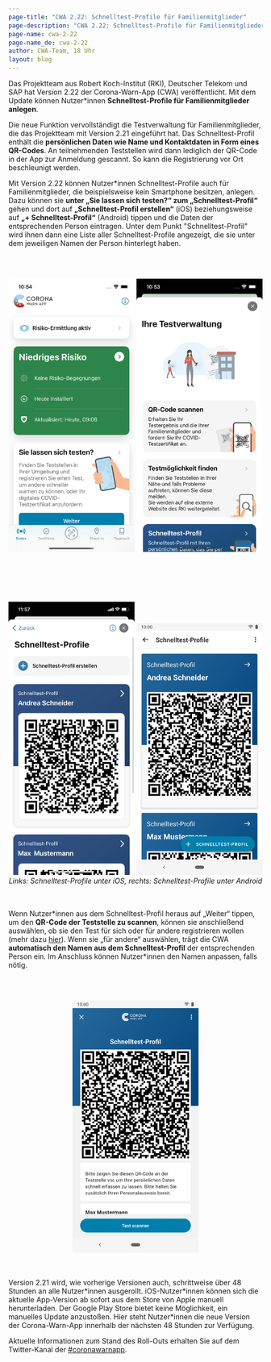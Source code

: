 ```yaml
---
page-title: "CWA 2.22: Schnelltest-Profile für Familienmitglieder"
page-description: "CWA 2.22: Schnelltest-Profile für Familienmitglieder"
page-name: cwa-2-22
page-name_de: cwa-2-22
author: CWA-Team, 18 Uhr
layout: blog
---
```


Das Projektteam aus Robert Koch-Institut (RKI), Deutscher Telekom und SAP hat Version 2.22 der Corona-Warn-App (CWA) veröffentlicht. Mit dem Update können Nutzer*innen **Schnelltest-Profile für Familienmitglieder anlegen**.

<!-- overview -->

Die neue Funktion vervollständigt die Testverwaltung für Familienmitglieder, die das Projektteam mit Version 2.21 eingeführt hat. Das Schnelltest-Profil enthält die **persönlichen Daten wie Name und Kontaktdaten in Form eines QR-Codes**. An teilnehmenden Teststellen wird dann lediglich der QR-Code in der App zur Anmeldung gescannt. So kann die Registrierung vor Ort beschleunigt werden.

Mit Version 2.22 können Nutzer\*innen Schnelltest-Profile auch für Familienmitglieder, die beispielsweise kein Smartphone besitzen, anlegen. Dazu können sie **unter „Sie lassen sich testen?“ zum „Schnelltest-Profil“** gehen und dort auf **„Schnelltest-Profil erstellen“** (iOS) beziehungsweise auf **„+ Schnelltest-Profil“** (Android) tippen und die Daten der entsprechenden Person eintragen. Unter dem Punkt "Schnelltest-Profil" wird ihnen dann eine Liste aller Schnelltest-Profile angezeigt, die sie unter dem jeweiligen Namen der Person hinterlegt haben. 


<br></br>
<center> 
<img src="./schnelltestprofil-familie(1).png" title="Startbildschirm" style="align: center" width=250> <img src="./schnelltestprofil-familie(2).png" title="Schnelltest-Profil" style="align: center" width=250> 
</center>
<br></br>


<br></br>
<center> 
<img src="./schnelltestprofil-familie(3).png" title="Schnelltest-Profil" style="align: center" width=250> <img src="./schnelltestprofil-familie-android(3).png" title="StartbilSchnelltest-Profildschirm" style="align: center" width=250> 
<figcaption aria-hidden="true"><em>Links: Schnelltest-Profile unter iOS, rechts: Schnelltest-Profile unter Android</em></figcaption>
</center>
<br></br>

Wenn Nutzer\*innen aus dem Schnelltest-Profil heraus auf „Weiter“ tippen, um den **QR-Code der Teststelle zu scannen**, können sie anschließend auswählen, ob sie den Test für sich oder für andere registrieren wollen (mehr dazu [hier](/de/blog/2022-04-19-cwa-2-21/)). Wenn sie „für andere“ auswählen, trägt die CWA **automatisch den Namen aus dem Schnelltest-Profil** der entsprechenden Person ein. Im Anschluss können Nutzer*innen den Namen anpassen, falls nötig. 

<br></br>
<center> 
<img src="./schnelltestprofil-familie(4).png" title="QR Code scannen" style="align: center" width=250> 
</center>
<br></br>

Version 2.21 wird, wie vorherige Versionen auch, schrittweise über 48 Stunden an alle Nutzer\*innen ausgerollt. iOS-Nutzer\*innen können sich die aktuelle App-Version ab sofort aus dem Store von Apple manuell herunterladen. Der Google Play Store bietet keine Möglichkeit, ein manuelles Update anzustoßen. Hier steht Nutzer\*innen die neue Version der Corona-Warn-App innerhalb der nächsten 48 Stunden zur Verfügung.

Aktuelle Informationen zum Stand des Roll-Outs erhalten Sie auf dem Twitter-Kanal der [#coronawarnapp](https://twitter.com/coronawarnapp).
